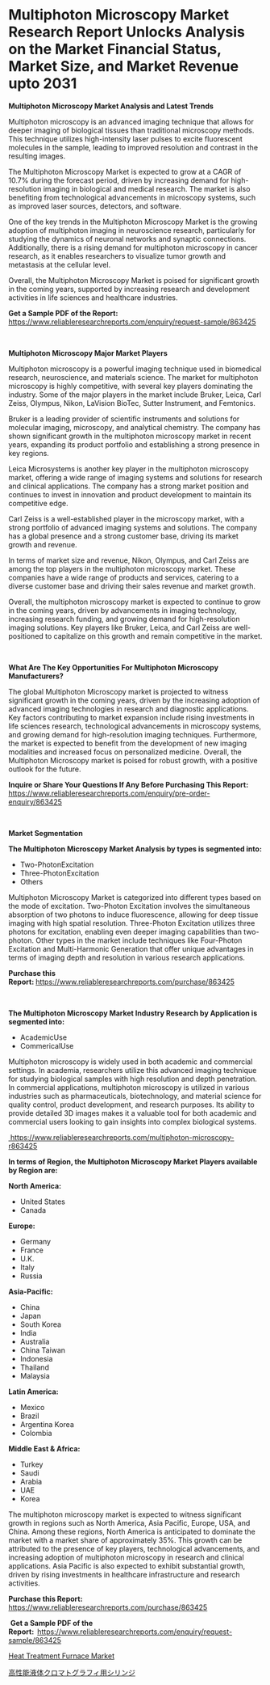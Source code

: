 <p><h1>Multiphoton Microscopy Market Research Report Unlocks Analysis on the Market Financial Status, Market Size, and Market Revenue upto 2031</h1></p><p><strong>Multiphoton Microscopy Market Analysis and Latest Trends</strong></p>
<p><p>Multiphoton microscopy is an advanced imaging technique that allows for deeper imaging of biological tissues than traditional microscopy methods. This technique utilizes high-intensity laser pulses to excite fluorescent molecules in the sample, leading to improved resolution and contrast in the resulting images. </p><p>The Multiphoton Microscopy Market is expected to grow at a CAGR of 10.7% during the forecast period, driven by increasing demand for high-resolution imaging in biological and medical research. The market is also benefiting from technological advancements in microscopy systems, such as improved laser sources, detectors, and software.</p><p>One of the key trends in the Multiphoton Microscopy Market is the growing adoption of multiphoton imaging in neuroscience research, particularly for studying the dynamics of neuronal networks and synaptic connections. Additionally, there is a rising demand for multiphoton microscopy in cancer research, as it enables researchers to visualize tumor growth and metastasis at the cellular level.</p><p>Overall, the Multiphoton Microscopy Market is poised for significant growth in the coming years, supported by increasing research and development activities in life sciences and healthcare industries.</p></p>
<p><strong>Get a Sample PDF of the Report:&nbsp;</strong> <a href="https://www.reliableresearchreports.com/enquiry/request-sample/863425">https://www.reliableresearchreports.com/enquiry/request-sample/863425</a></p>
<p>&nbsp;</p>
<p><strong>Multiphoton Microscopy Major Market Players</strong></p>
<p><p>Multiphoton microscopy is a powerful imaging technique used in biomedical research, neuroscience, and materials science. The market for multiphoton microscopy is highly competitive, with several key players dominating the industry. Some of the major players in the market include Bruker, Leica, Carl Zeiss, Olympus, Nikon, LaVision BioTec, Sutter Instrument, and Femtonics.</p><p>Bruker is a leading provider of scientific instruments and solutions for molecular imaging, microscopy, and analytical chemistry. The company has shown significant growth in the multiphoton microscopy market in recent years, expanding its product portfolio and establishing a strong presence in key regions.</p><p>Leica Microsystems is another key player in the multiphoton microscopy market, offering a wide range of imaging systems and solutions for research and clinical applications. The company has a strong market position and continues to invest in innovation and product development to maintain its competitive edge.</p><p>Carl Zeiss is a well-established player in the microscopy market, with a strong portfolio of advanced imaging systems and solutions. The company has a global presence and a strong customer base, driving its market growth and revenue.</p><p>In terms of market size and revenue, Nikon, Olympus, and Carl Zeiss are among the top players in the multiphoton microscopy market. These companies have a wide range of products and services, catering to a diverse customer base and driving their sales revenue and market growth.</p><p>Overall, the multiphoton microscopy market is expected to continue to grow in the coming years, driven by advancements in imaging technology, increasing research funding, and growing demand for high-resolution imaging solutions. Key players like Bruker, Leica, and Carl Zeiss are well-positioned to capitalize on this growth and remain competitive in the market.</p></p>
<p>&nbsp;</p>
<p><strong>What Are The Key Opportunities For Multiphoton Microscopy Manufacturers?</strong></p>
<p><p>The global Multiphoton Microscopy market is projected to witness significant growth in the coming years, driven by the increasing adoption of advanced imaging technologies in research and diagnostic applications. Key factors contributing to market expansion include rising investments in life sciences research, technological advancements in microscopy systems, and growing demand for high-resolution imaging techniques. Furthermore, the market is expected to benefit from the development of new imaging modalities and increased focus on personalized medicine. Overall, the Multiphoton Microscopy market is poised for robust growth, with a positive outlook for the future.</p></p>
<p><strong>Inquire or Share Your Questions If Any Before Purchasing This Report:</strong> <a href="https://www.reliableresearchreports.com/enquiry/pre-order-enquiry/863425">https://www.reliableresearchreports.com/enquiry/pre-order-enquiry/863425</a></p>
<p>&nbsp;</p>
<p><strong>Market Segmentation</strong></p>
<p><strong>The Multiphoton Microscopy Market Analysis by types is segmented into:</strong></p>
<p><ul><li>Two-PhotonExcitation</li><li>Three-PhotonExcitation</li><li>Others</li></ul></p>
<p><p>Multiphoton Microscopy Market is categorized into different types based on the mode of excitation. Two-Photon Excitation involves the simultaneous absorption of two photons to induce fluorescence, allowing for deep tissue imaging with high spatial resolution. Three-Photon Excitation utilizes three photons for excitation, enabling even deeper imaging capabilities than two-photon. Other types in the market include techniques like Four-Photon Excitation and Multi-Harmonic Generation that offer unique advantages in terms of imaging depth and resolution in various research applications.</p></p>
<p><strong>Purchase this Report:&nbsp;</strong><a href="https://www.reliableresearchreports.com/purchase/863425">https://www.reliableresearchreports.com/purchase/863425</a></p>
<p>&nbsp;</p>
<p><strong>The Multiphoton Microscopy Market Industry Research by Application is segmented into:</strong></p>
<p><ul><li>AcademicUse</li><li>CommericalUse</li></ul></p>
<p><p>Multiphoton microscopy is widely used in both academic and commercial settings. In academia, researchers utilize this advanced imaging technique for studying biological samples with high resolution and depth penetration. In commercial applications, multiphoton microscopy is utilized in various industries such as pharmaceuticals, biotechnology, and material science for quality control, product development, and research purposes. Its ability to provide detailed 3D images makes it a valuable tool for both academic and commercial users looking to gain insights into complex biological systems.</p></p>
<p><a href="https://www.reliableresearchreports.com/multiphoton-microscopy-r863425">&nbsp;https://www.reliableresearchreports.com/multiphoton-microscopy-r863425</a></p>
<p><strong>In terms of Region, the Multiphoton Microscopy Market Players available by Region are:</strong></p>
<p>
    <p> <strong> North America: </strong>
        <ul>
            <li>United States</li>
            <li>Canada</li>
        </ul>
        </p> 
    <p> <strong> Europe: </strong>
        <ul>
            <li>Germany</li>
            <li>France</li>
            <li>U.K.</li>
            <li>Italy</li>
            <li>Russia</li>
        </ul>
        </p> 
    <p> <strong> Asia-Pacific: </strong>
        <ul>
            <li>China</li>
            <li>Japan</li>
            <li>South Korea</li>
            <li>India</li>
            <li>Australia</li>
            <li>China Taiwan</li>
            <li>Indonesia</li>
            <li>Thailand</li>
            <li>Malaysia</li>
        </ul>
        </p> 
    <p> <strong> Latin America: </strong>
        <ul>
            <li>Mexico</li>
            <li>Brazil</li>
            <li>Argentina Korea</li>
            <li>Colombia</li>
        </ul>
        </p> 
    <p> <strong> Middle East & Africa: </strong>
        <ul>
            <li>Turkey</li>
            <li>Saudi</li>
            <li>Arabia</li>
            <li>UAE</li>
            <li>Korea</li>
        </ul>
    </p>
    </p>
<p><p>The multiphoton microscopy market is expected to witness significant growth in regions such as North America, Asia Pacific, Europe, USA, and China. Among these regions, North America is anticipated to dominate the market with a market share of approximately 35%. This growth can be attributed to the presence of key players, technological advancements, and increasing adoption of multiphoton microscopy in research and clinical applications. Asia Pacific is also expected to exhibit substantial growth, driven by rising investments in healthcare infrastructure and research activities.</p></p>
<p><strong>Purchase this Report: </strong><a href="https://www.reliableresearchreports.com/purchase/863425">https://www.reliableresearchreports.com/purchase/863425</a></p>
<p>&nbsp;<strong>Get a Sample PDF of the Report:&nbsp;&nbsp;</strong><a href="https://www.reliableresearchreports.com/enquiry/request-sample/863425">https://www.reliableresearchreports.com/enquiry/request-sample/863425</a></p>
<p><strong></strong></p>
<p><p><a href="https://github.com/GroverBarry/Market-Research-Report-List-4/blob/main/heat-treatment-furnace-market.md">Heat Treatment Furnace Market</a></p><p><a href="https://github.com/ppmazlotr77499/Market-Research-Report-List-1/blob/main/641755222646.md">高性能液体クロマトグラフィ用シリンジ</a></p></p>